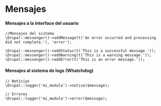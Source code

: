 Mensajes
===

#### Mensajes a la interface del usuario
```
//Mensajes del sistema
\Drupal::messenger()->addMessage(t('An error occurred and processing did not complete.'), 'error');

\Drupal::messenger()->addStatus(t('This is a successful message.'));
\Drupal::messenger()->addWarning(t('This is a warning message.'));
\Drupal::messenger()->addError(t('This is an error message.'));
```

#### Mensajes al sistema de logs (Whatchdog)
```
// Noticias
\Drupal::logger('mi_modulo')->notice($message);

// Errores
\Drupal::logger('mi_modulo')->error($message);
```